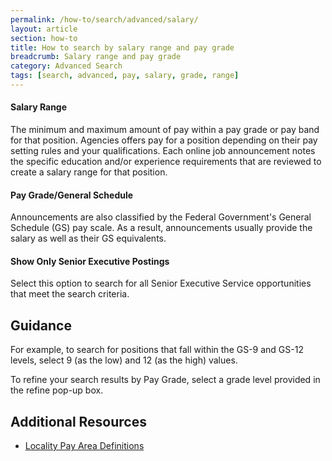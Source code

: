 ```yaml
---
permalink: /how-to/search/advanced/salary/
layout: article
section: how-to
title: How to search by salary range and pay grade
breadcrumb: Salary range and pay grade
category: Advanced Search
tags: [search, advanced, pay, salary, grade, range]
---
```


#### Salary Range

The minimum and maximum amount of pay within a pay grade or pay band for that position. Agencies offers pay for a position depending on their pay setting rules and your qualifications. Each online job announcement notes the specific education and/or experience requirements that are reviewed to create a salary range for that position.

#### Pay Grade/General Schedule

Announcements are also classified by the Federal Government's General Schedule (GS) pay scale. As a result, announcements usually provide the salary as well as their GS equivalents.

#### Show Only Senior Executive Postings

Select this option to search for all Senior Executive Service opportunities that meet the search criteria.

## Guidance

For example, to search for positions that fall within the GS-9 and GS-12 levels, select 9 (as the low) and 12 (as the high) values.

To refine your search results by Pay Grade, select a grade level provided in the refine pop-up box.

## Additional Resources

* [Locality Pay Area Definitions](https://www.opm.gov/policy-data-oversight/pay-leave/salaries-wages/2016/locality-pay-area-definitions/)
